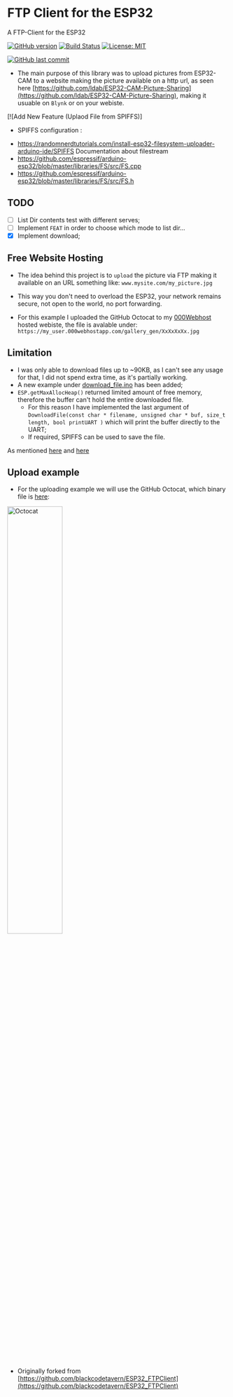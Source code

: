# FTP Client for the ESP32

A FTP-Client for the ESP32

[![GitHub version](https://img.shields.io/github/release/ldab/ESP32_FTPClient.svg)](https://github.com/ldab/ESP32_FTPClient/releases/latest)
[![Build Status](https://travis-ci.org/ldab/ESP32_FTPClient.svg?branch=master)](https://travis-ci.org/ldab/ESP32_FTPClient)
[![License: MIT](https://img.shields.io/badge/License-MIT-green.svg)](https://github.com/ldab/ESP32_FTPClient/blob/master/LICENSE)

[![GitHub last commit](https://img.shields.io/github/last-commit/ldab/ESP32_FTPClient.svg?style=social)](https://github.com/ldab/ESP32_FTPClient)

* The main purpose of this library was to upload pictures from ESP32-CAM to a website making the picture available on a http url, as seen here [https://github.com/ldab/ESP32-CAM-Picture-Sharing](https://github.com/ldab/ESP32-CAM-Picture-Sharing), making it usuable on `Blynk` or on your webiste.

[![Add New Feature (Uplaod File from SPIFFS)]
* SPIFFS configuration :
- https://randomnerdtutorials.com/install-esp32-filesystem-uploader-arduino-ide/SPIFFS
Documentation about filestream
- https://github.com/espressif/arduino-esp32/blob/master/libraries/FS/src/FS.cpp
- https://github.com/espressif/arduino-esp32/blob/master/libraries/FS/src/FS.h


## TODO

- [ ] List Dir contents test with different serves;
- [ ] Implement `FEAT` in order to choose which mode to list dir...
- [x] Implement download;

## Free Website Hosting

* The idea behind this project is to `upload` the picture via FTP making it available on an URL something like: `www.mysite.com/my_picture.jpg`

* This way you don't need to overload the ESP32, your network remains secure, not open to the world, no port forwarding.

* For this example I uploaded the GitHub Octocat to my [000Webhost](https://www.000webhost.com/) hosted webiste, the file is avalable under: `https://my_user.000webhostapp.com/gallery_gen/XxXxXxXx.jpg`

## Limitation

* I was only able to download files up to ~90KB, as I can't see any usage for that, I did not spend extra time, as it's partially working.
* A new example under [download_file.ino](./examples/donload_file/download_file.ino) has been added;
* `ESP.getMaxAllocHeap()` returned limited amount of free memory, therefore the buffer can't hold the entire downloaded file.
  * For this reason I have implemented the last argument of `DownloadFile(const char * filename, unsigned char * buf, size_t length, bool printUART )` which will print the buffer directly to the UART;
  * If required, SPIFFS can be used to save the file.

As mentioned [here](https://github.com/espressif/arduino-esp32/issues/1163) and [here](https://github.com/espressif/esp-idf/issues/3497)

## Upload example

* For the uploading example we will use the GitHub Octocat, which binary file is [here](./src/octocat.h):

 <img src="https://github.githubassets.com/images/modules/logos_page/Octocat.png" alt="Octocat" width="50%">

* Originally forked from [https://github.com/blackcodetavern/ESP32_FTPClient](https://github.com/blackcodetavern/ESP32_FTPClient)
